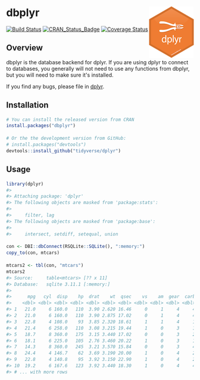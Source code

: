 
<!-- README.md is generated from README.Rmd. Please edit that file -->
dbplyr <img src="man/figures/logo.png" align="right" />
=======================================================

[![Build Status](https://travis-ci.org/tidyverse/dbplyr.svg?branch=master)](https://travis-ci.org/tidyverse/dbplyr) [![CRAN\_Status\_Badge](http://www.r-pkg.org/badges/version/dplyr)](http://cran.r-project.org/package=dbplyr) [![Coverage Status](https://img.shields.io/codecov/c/github/tidyverse/dbplyr/master.svg)](https://codecov.io/github/tidyverse/dbplyr?branch=master)

Overview
--------

dbplyr is the database backend for dplyr. If you are using dplyr to connect to databases, you generally will not need to use any functions from dbplyr, but you will need to make sure it's installed.

If you find any bugs, please file in [dplyr](https://github.com/tidyverse/dplyr).

Installation
------------

``` r
# You can install the released version from CRAN
install.packages("dbplyr")

# Or the the development version from GitHub:
# install.packages("devtools")
devtools::install_github("tidyverse/dplyr")
```

Usage
-----

``` r
library(dplyr)
#> 
#> Attaching package: 'dplyr'
#> The following objects are masked from 'package:stats':
#> 
#>     filter, lag
#> The following objects are masked from 'package:base':
#> 
#>     intersect, setdiff, setequal, union

con <- DBI::dbConnect(RSQLite::SQLite(), ":memory:")
copy_to(con, mtcars)

mtcars2 <- tbl(con, "mtcars")
mtcars2
#> Source:     table<mtcars> [?? x 11]
#> Database:   sqlite 3.11.1 [:memory:]
#> 
#>      mpg   cyl  disp    hp  drat    wt  qsec    vs    am  gear  carb
#>    <dbl> <dbl> <dbl> <dbl> <dbl> <dbl> <dbl> <dbl> <dbl> <dbl> <dbl>
#> 1   21.0     6 160.0   110  3.90 2.620 16.46     0     1     4     4
#> 2   21.0     6 160.0   110  3.90 2.875 17.02     0     1     4     4
#> 3   22.8     4 108.0    93  3.85 2.320 18.61     1     1     4     1
#> 4   21.4     6 258.0   110  3.08 3.215 19.44     1     0     3     1
#> 5   18.7     8 360.0   175  3.15 3.440 17.02     0     0     3     2
#> 6   18.1     6 225.0   105  2.76 3.460 20.22     1     0     3     1
#> 7   14.3     8 360.0   245  3.21 3.570 15.84     0     0     3     4
#> 8   24.4     4 146.7    62  3.69 3.190 20.00     1     0     4     2
#> 9   22.8     4 140.8    95  3.92 3.150 22.90     1     0     4     2
#> 10  19.2     6 167.6   123  3.92 3.440 18.30     1     0     4     4
#> # ... with more rows
```
